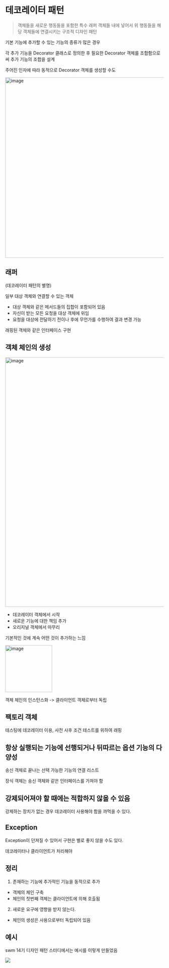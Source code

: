 # 데코레이터 패턴

> 객체들을 새로운 행동들을 포함한 특수 래퍼 객체들 내에 넣어서 위 행동들을 해당 객체들에 연결시키는 구조적 디자인 패턴

기본 기능에 추가할 수 있는 기능의 종류가 많은 경우

각 추가 기능을 Decorator 클래스로 정의한 후 필요한 Decorator 객체를 조합함으로써 추가 기능의 조합을 설계

주어진 인자에 따라 동적으로 Decorator 객체를 생성할 수도

<img width="573" alt="image" src="https://user-images.githubusercontent.com/57888020/169943505-3578f806-a201-4988-b271-a6203b2bf5db.png">

## 래퍼
(데코레이터 패턴의 별명)

일부 대상 객체와 연결할 수 있는 객체

- 대상 객체와 같은 메서드들의 집합이 포함되어 있음
- 자신이 받는 모든 요청을 대상 객체에 위임
- 요청을 대상에 전달하기 전이나 후에 무언가를 수행하여 결과 변경 가능

래핑된 객체와 같은 인터페이스 구현

## 객체 체인의 생성

<img width="792" alt="image" src="https://user-images.githubusercontent.com/57888020/169939864-5c260c3e-0380-4bfa-ae01-89ece9c8efe7.png">

- 데코레이터 객체에서 시작
- 새로운 기능에 대한 책임 추가
- 오리지널 객체에서 마무리

기본적인 것에 계속 어떤 것이 추가하는 느낌

<img width="149" alt="image" src="https://user-images.githubusercontent.com/57888020/169940110-21c0c70a-3e00-4405-8f23-119c81d7781a.png">

객체 체인의 인스턴스화 -> 클라이언트 객체로부터 독립

## 팩토리 객체

테스팅에 데코레이터 이용, 사전 사후 조건 테스트를 위하여 래핑

## 항상 실행되는 기능에 선행되거나 뒤따르는 옵션 기능의 다양성

송신 객체로 끝나는 선택 가능한 기능의 연결 리스트

장식 객체는 송신 객체와 같은 인터페이스를 가져야 함

## 강제되어져야 할 때에는 적합하지 않을 수 있음

강제하는 장치가 없는 경우 데코레이터 사용해야 함을 까먹을 수 있다.

## Exception

Exception이 던져질 수 있어서 구현은 별로 좋지 않을 수도 있다.

데코레이터나 클라이언트가 처리해야

## 정리

1. 존재하는 기능에 추가적인 기능을 동적으로 추가
- 객체의 체인 구축
- 체인의 첫번째 객체는 클라이언트에 의해 호출됨

2. 새로운 요구에 영향을 받지 않는다.
- 체인의 생성은 사용으로부터 독립되어 있음

## 예시
swm 14기 디자인 패턴 스터디에서는 예시를 이렇게 만들었음

![](https://i.imgur.com/il7gtsE.png)
